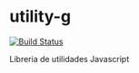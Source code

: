 # utility-g
[![Build Status](https://travis-ci.com/gustavoortiz2016/utility-g.svg?branch=master)](https://travis-ci.com/gustavoortiz2016/utility-g)


Libreria de utilidades Javascript

